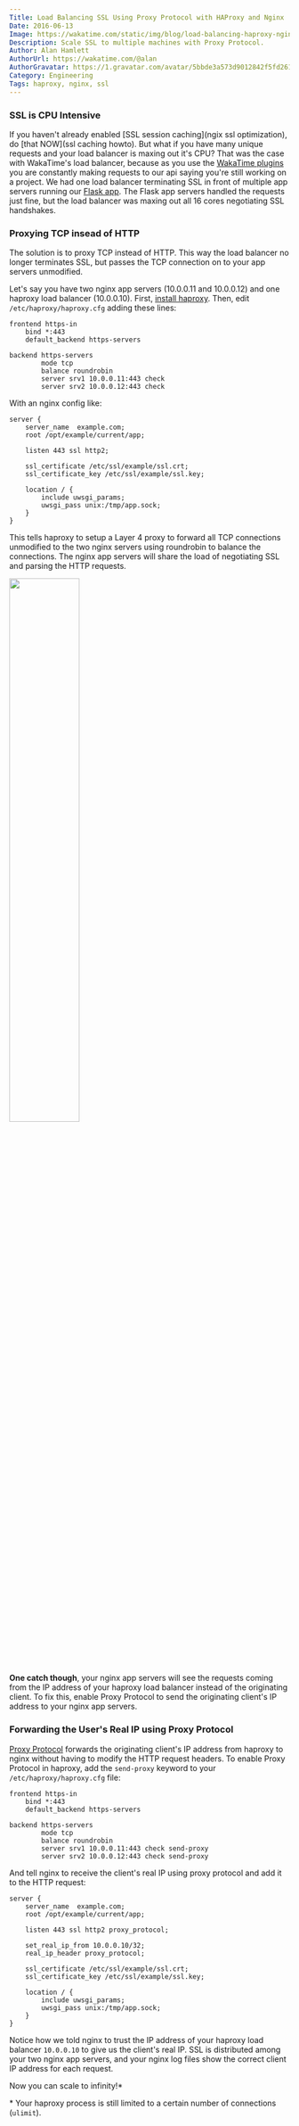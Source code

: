 ```yaml
---
Title: Load Balancing SSL Using Proxy Protocol with HAProxy and Nginx
Date: 2016-06-13
Image: https://wakatime.com/static/img/blog/load-balancing-haproxy-nginx.png
Description: Scale SSL to multiple machines with Proxy Protocol.
Author: Alan Hamlett
AuthorUrl: https://wakatime.com/@alan
AuthorGravatar: https://1.gravatar.com/avatar/5bbde3a573d9012842f5fd261caa0bfe
Category: Engineering
Tags: haproxy, nginx, ssl
---
```


### SSL is CPU Intensive

If you haven't already enabled [SSL session caching](ngix ssl optimization), do [that NOW](ssl caching howto).
But what if you have many unique requests and your load balancer is maxing out it's CPU? 
That was the case with WakaTime's load balancer, because as you use the [WakaTime plugins][editors] you are constantly making requests to our api saying you're still working on a project.
We had one load balancer terminating SSL in front of multiple app servers running our [Flask app][flask].
The Flask app servers handled the requests just fine, but the load balancer was maxing out all 16 cores negotiating SSL handshakes.

### Proxying TCP insead of HTTP

The solution is to proxy TCP instead of HTTP.
This way the load balancer no longer terminates SSL, but passes the TCP connection on to your app servers unmodified.

Let's say you have two nginx app servers (10.0.0.11 and 10.0.0.12) and one haproxy load balancer (10.0.0.10).
First, [install haproxy][install haproxy].
Then, edit `/etc/haproxy/haproxy.cfg` adding these lines:

    frontend https-in
        bind *:443
        default_backend https-servers
    
    backend https-servers
            mode tcp
            balance roundrobin
            server srv1 10.0.0.11:443 check
            server srv2 10.0.0.12:443 check


With an nginx config like:

    server {
        server_name  example.com;
        root /opt/example/current/app;

        listen 443 ssl http2;

        ssl_certificate /etc/ssl/example/ssl.crt;
        ssl_certificate_key /etc/ssl/example/ssl.key;

        location / {
            include uwsgi_params;
            uwsgi_pass unix:/tmp/app.sock;
        }
    }

This tells haproxy to setup a Layer 4 proxy to forward all TCP connections unmodified to the two nginx servers using roundrobin to balance the connections.
The nginx app servers will share the load of negotiating SSL and parsing the HTTP requests.

<div class="center-xs"><img src="https://wakatime.com/static/img/blog/load-balancing-haproxy-nginx-2.png" class="img-responsive img-thumbnail m-bottom-xs-20" style="width:50%" /></div>

**One catch though**, your nginx app servers will see the requests coming from the IP address of your haproxy load balancer instead of the originating client.
To fix this, enable Proxy Protocol to send the originating client's IP address to your nginx app servers.

### Forwarding the User's Real IP using Proxy Protocol

[Proxy Protocol][proxy protocol] forwards the originating client's IP address from haproxy to nginx without having to modify the HTTP request headers.
To enable Proxy Protocol in haproxy, add the `send-proxy` keyword to your `/etc/haproxy/haproxy.cfg` file:

    frontend https-in
        bind *:443
        default_backend https-servers
    
    backend https-servers
            mode tcp
            balance roundrobin
            server srv1 10.0.0.11:443 check send-proxy
            server srv2 10.0.0.12:443 check send-proxy

And tell nginx to receive the client's real IP using proxy protocol and add it to the HTTP request:

    server {
        server_name  example.com;
        root /opt/example/current/app;

        listen 443 ssl http2 proxy_protocol;

        set_real_ip_from 10.0.0.10/32;
        real_ip_header proxy_protocol;

        ssl_certificate /etc/ssl/example/ssl.crt;
        ssl_certificate_key /etc/ssl/example/ssl.key;

        location / {
            include uwsgi_params;
            uwsgi_pass unix:/tmp/app.sock;
        }
    }

Notice how we told nginx to trust the IP address of your haproxy load balancer `10.0.0.10` to give us the client's real IP.
SSL is distributed among your two nginx app servers, and your nginx log files show the correct client IP address for each request.

Now you can scale to infinity!\*

\* Your haproxy process is still limited to a certain number of connections (`ulimit`).

[nginx ssl optimization]: http://nginx.org/en/docs/http/configuring_https_servers.html#optimization
[ssl caching howto]: https://bjornjohansen.no/optimizing-https-nginx
[editors]: https//wakatime.com/editors
[flask]: http://flask.pocoo.org/
[install haproxy]: https://haproxy.debian.net
[proxy protocol]: http://www.haproxy.org/download/1.7/doc/proxy-protocol.txt
